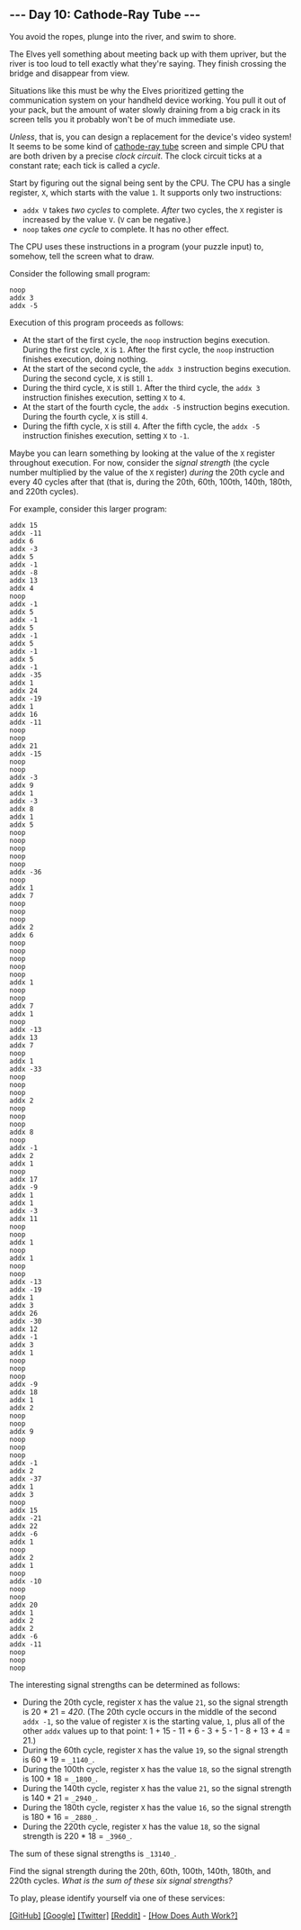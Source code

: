 
## --- Day 10: Cathode-Ray Tube ---

You avoid the ropes, plunge into the river, and swim to shore.

The Elves yell something about meeting back up with them upriver, but the river is too loud to tell exactly what they're saying. They finish crossing the bridge and disappear from view.

Situations like this must be why the Elves prioritized getting the communication system on your handheld device working. You pull it out of your pack, but the amount of water slowly draining from a big crack in its screen tells you it probably won't be of much immediate use.

_Unless_, that is, you can design a replacement for the device's video system! It seems to be some kind of  [cathode-ray tube](https://en.wikipedia.org/wiki/Cathode-ray_tube)  screen and simple CPU that are both driven by a precise  _clock circuit_. The clock circuit ticks at a constant rate; each tick is called a  _cycle_.

Start by figuring out the signal being sent by the CPU. The CPU has a single register,  `X`, which starts with the value  `1`. It supports only two instructions:

-   `addx V`  takes  _two cycles_  to complete.  _After_  two cycles, the  `X`  register is increased by the value  `V`. (`V`  can be negative.)
-   `noop`  takes  _one cycle_  to complete. It has no other effect.

The CPU uses these instructions in a program (your puzzle input) to, somehow, tell the screen what to draw.

Consider the following small program:

```
noop
addx 3
addx -5
```

Execution of this program proceeds as follows:

-   At the start of the first cycle, the  `noop`  instruction begins execution. During the first cycle,  `X`  is  `1`. After the first cycle, the  `noop`  instruction finishes execution, doing nothing.
-   At the start of the second cycle, the  `addx 3`  instruction begins execution. During the second cycle,  `X`  is still  `1`.
-   During the third cycle,  `X`  is still  `1`. After the third cycle, the  `addx 3`  instruction finishes execution, setting  `X`  to  `4`.
-   At the start of the fourth cycle, the  `addx -5`  instruction begins execution. During the fourth cycle,  `X`  is still  `4`.
-   During the fifth cycle,  `X`  is still  `4`. After the fifth cycle, the  `addx -5`  instruction finishes execution, setting  `X`  to  `-1`.

Maybe you can learn something by looking at the value of the  `X`  register throughout execution. For now, consider the  _signal strength_  (the cycle number multiplied by the value of the  `X`  register)  _during_  the 20th cycle and every 40 cycles after that (that is, during the 20th, 60th, 100th, 140th, 180th, and 220th cycles).

For example, consider this larger program:

```
addx 15
addx -11
addx 6
addx -3
addx 5
addx -1
addx -8
addx 13
addx 4
noop
addx -1
addx 5
addx -1
addx 5
addx -1
addx 5
addx -1
addx 5
addx -1
addx -35
addx 1
addx 24
addx -19
addx 1
addx 16
addx -11
noop
noop
addx 21
addx -15
noop
noop
addx -3
addx 9
addx 1
addx -3
addx 8
addx 1
addx 5
noop
noop
noop
noop
noop
addx -36
noop
addx 1
addx 7
noop
noop
noop
addx 2
addx 6
noop
noop
noop
noop
noop
addx 1
noop
noop
addx 7
addx 1
noop
addx -13
addx 13
addx 7
noop
addx 1
addx -33
noop
noop
noop
addx 2
noop
noop
noop
addx 8
noop
addx -1
addx 2
addx 1
noop
addx 17
addx -9
addx 1
addx 1
addx -3
addx 11
noop
noop
addx 1
noop
addx 1
noop
noop
addx -13
addx -19
addx 1
addx 3
addx 26
addx -30
addx 12
addx -1
addx 3
addx 1
noop
noop
noop
addx -9
addx 18
addx 1
addx 2
noop
noop
addx 9
noop
noop
noop
addx -1
addx 2
addx -37
addx 1
addx 3
noop
addx 15
addx -21
addx 22
addx -6
addx 1
noop
addx 2
addx 1
noop
addx -10
noop
noop
addx 20
addx 1
addx 2
addx 2
addx -6
addx -11
noop
noop
noop
```

The interesting signal strengths can be determined as follows:

-   During the 20th cycle, register  `X`  has the value  `21`, so the signal strength is 20 * 21 =  _420_. (The 20th cycle occurs in the middle of the second  `addx -1`, so the value of register  `X`  is the starting value,  `1`, plus all of the other  `addx`  values up to that point: 1 + 15 - 11 + 6 - 3 + 5 - 1 - 8 + 13 + 4 = 21.)
-   During the 60th cycle, register  `X`  has the value  `19`, so the signal strength is 60 * 19 =  `_1140_`.
-   During the 100th cycle, register  `X`  has the value  `18`, so the signal strength is 100 * 18 =  `_1800_`.
-   During the 140th cycle, register  `X`  has the value  `21`, so the signal strength is 140 * 21 =  `_2940_`.
-   During the 180th cycle, register  `X`  has the value  `16`, so the signal strength is 180 * 16 =  `_2880_`.
-   During the 220th cycle, register  `X`  has the value  `18`, so the signal strength is 220 * 18 =  `_3960_`.

The sum of these signal strengths is  `_13140_`.

Find the signal strength during the 20th, 60th, 100th, 140th, 180th, and 220th cycles.  _What is the sum of these six signal strengths?_

To play, please identify yourself via one of these services:

[[GitHub]](https://adventofcode.com/auth/github)  [[Google]](https://adventofcode.com/auth/google)  [[Twitter]](https://adventofcode.com/auth/twitter)  [[Reddit]](https://adventofcode.com/auth/reddit)  -  [[How Does Auth Work?]](https://adventofcode.com/about#faq_auth)